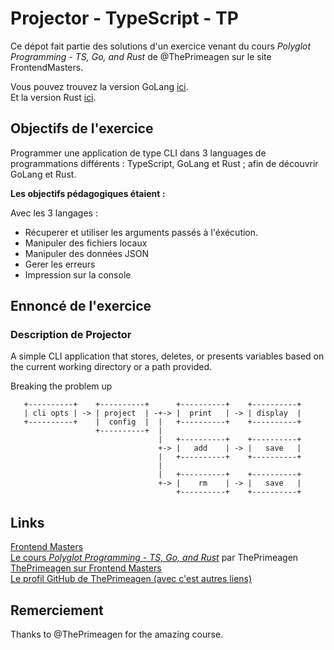 # Projector - TypeScript - TP

Ce dépot fait partie des solutions d'un exercice venant du cours *Polyglot Programming - TS, Go, and Rust* de @ThePrimeagen sur le site FrontendMasters.

Vous pouvez trouvez la version GoLang [ici](https://github.com/lpreaux/projector-go).  
Et la version Rust [ici](https://github.com/lpreaux/projector-rust).

## Objectifs de l'exercice

Programmer une application de type CLI dans 3 languages de programmations différents : TypeScript, GoLang et Rust ; afin de découvrir GoLang et Rust.

**Les objectifs pédagogiques étaient :**

Avec les 3 langages :

- Récuperer et utiliser les arguments passés à l'éxécution.
- Manipuler des fichiers locaux
- Manipuler des données JSON
- Gerer les erreurs
- Impression sur la console

## Ennoncé de l'exercice

### Description de Projector

A simple CLI application that stores, deletes, or presents variables based on the current working directory or a path provided.

Breaking the problem up

```
   +----------+    +----------+      +----------+    +----------+
   | cli opts | -> | project  | -+-> |  print   | -> | display  |
   +----------+    |  config  |  |   +----------+    +----------+
                   +----------+  |
                                 |   +----------+    +----------+
                                 +-> |   add    | -> |   save   |
                                 |   +----------+    +----------+
                                 |
                                 |   +----------+    +----------+
                                 +-> |    rm    | -> |   save   |
                                     +----------+    +----------+
```


## Links

[Frontend Masters](https://frontendmasters.com/)  
[Le cours *Polyglot Programming - TS, Go, and Rust*](https://frontendmasters.com/courses/typescript-go-rust/) par ThePrimeagen  
[ThePrimeagen sur Frontend Masters](https://frontendmasters.com/teachers/the-primeagen/)  
[Le profil GitHub de ThePrimeagen (avec c'est autres liens)](https://github.com/ThePrimeagen)  


## Remerciement

Thanks to @ThePrimeagen for the amazing course.
